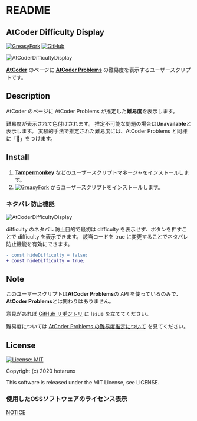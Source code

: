 # README

## AtCoder Difficulty Display

[![GreasyFork](https://img.shields.io/badge/GreasyFork-install-orange)](https://greasyfork.org/ja/scripts/397185-atcoder-difficulty-display)
[![GitHub](https://img.shields.io/badge/GitHub-Repository-green)](https://github.com/hotarunx/AtCoderDifficultyDisplay)

![AtCoderDifficultyDisplay](https://raw.githubusercontent.com/hotarunx/AtCoderDifficultyDisplay/master/overview.png)

[**AtCoder**](https://atcoder.jp/) のページに [**AtCoder Problems**](https://kenkoooo.com/atcoder/) の難易度を表示するユーザースクリプトです。

## Description

AtCoder のページに AtCoder Problems が推定した**難易度**を表示します。

難易度が表示されて色付けされます。
推定不可能な問題の場合は**Unavailable**と表示します。
実験的手法で推定された難易度には、AtCoder Problems と同様に「🧪」をつけます。

## Install

1. [**Tampermonkey**](https://chrome.google.com/webstore/detail/tampermonkey/dhdgffkkebhmkfjojejmpbldmpobfkfo?hl=ja) などのユーザースクリプトマネージャをインストールします。
2. [![GreasyFork](https://img.shields.io/badge/GreasyFork-install-orange)](https://greasyfork.org/ja/scripts/397185-atcoder-difficulty-display) からユーザースクリプトをインストールします。

### ネタバレ防止機能

![AtCoderDifficultyDisplay](https://raw.githubusercontent.com/hotarunx/AtCoderDifficultyDisplay/master/overview2.png)

difficulty のネタバレ防止目的で最初は difficulty を表示せず、ボタンを押すことで difficulty を表示できます。
該当コードを true に変更することでネタバレ防止機能を有効にできます。

```diff
- const hideDifficulty = false;
+ const hideDifficulty = true;
```

## Note

このユーザースクリプトは**AtCoder Problems**の API を使っているのみで、**AtCoder Problems**とは関わりはありません。

意見があれば [GitHub リポジトリ](https://github.com/hotarunx/AtCoderDifficultyDisplay) に Issue を立ててください。

難易度については [AtCoder Problems の難易度推定について](http://pepsin-amylase.hatenablog.com/entry/atcoder-problems-difficulty) を見てください。

## License

[![License: MIT](https://img.shields.io/badge/License-MIT-blue.svg)](https://opensource.org/licenses/MIT)

Copyright (c) 2020 hotarunx

This software is released under the MIT License, see LICENSE.

### 使用したOSSソフトウェアのライセンス表示

[NOTICE](./NOTICE.md)
